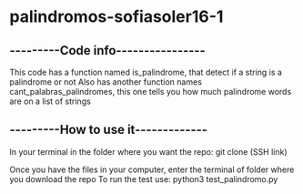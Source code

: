 # palindromos-sofiasoler16-1

## ---------Code info----------------
This code has a function named is_palindrome, that detect if a string is a palindrome or not 
Also has another function names cant_palabras_palindromes, this one tells you how much palindrome words are on a list of strings


## ---------How to use it-------------

In your terminal in the folder where you want the repo:
git clone (SSH link)

Once you have the files in your computer, enter the terminal of folder where you download the repo
To run the test use:
python3 test_palindromo.py
